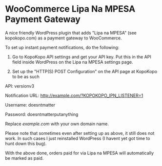 # WooCommerce Lipa Na MPESA Payment Gateway

A nice friendly WordPress plugin that adds "Lipa na MPESA" (see kopokopo.com) as a payment gateway to WooCommerce.

To set up instant payment notifications, do the following:

1. Go to KopoKopo API settings and get your API key.  Put this in the API field inside WordPress on the Lipa na MPESA settings page.

1. Set up the "HTTP(S) POST Configuration" on the API page at KopoKopo to be as such

API: versionv3

Notification URL: http://example.com/?KOPOKOPO_IPN_LISTENER=1

Username: doesntmatter

Password: doesntmatterputanything

Replace *example.com* with your own domain name.

Please note that sometimes even after setting up as above, it still does not work.  In such cases I just reinstalled WordPress (I havent yet got time to hunt down this bug).

With the above done, orders paid for via Lipa na MPESA will automatically be marked as paid.
